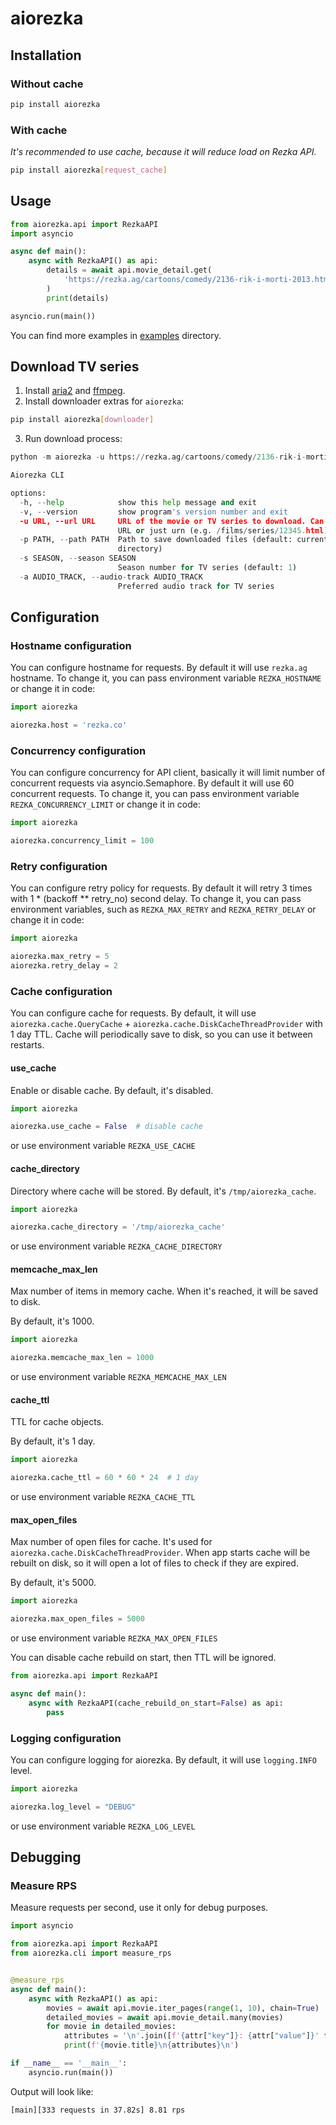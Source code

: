 # aiorezka

## Installation

### Without cache
```bash
pip install aiorezka
```

### With cache
_It's recommended to use cache, because it will reduce load on Rezka API._

```bash
pip install aiorezka[request_cache]
```

## Usage
```python
from aiorezka.api import RezkaAPI
import asyncio

async def main():
    async with RezkaAPI() as api:
        details = await api.movie_detail.get(
            'https://rezka.ag/cartoons/comedy/2136-rik-i-morti-2013.html'
        )
        print(details)

asyncio.run(main())
```
You can find more examples in [examples](examples) directory.

## Download TV series
1. Install [aria2](https://aria2.github.io/) and [ffmpeg](https://ffmpeg.org/).
2. Install downloader extras for `aiorezka`:
```bash
pip install aiorezka[downloader]
```
3. Run download process:
```python
python -m aiorezka -u https://rezka.ag/cartoons/comedy/2136-rik-i-morti-2013-latest.html -a Сыендук -s 1
```

```python
Aiorezka CLI

options:
  -h, --help            show this help message and exit
  -v, --version         show program's version number and exit
  -u URL, --url URL     URL of the movie or TV series to download. Can be full
                        URL or just urn (e.g. /films/series/12345.html)
  -p PATH, --path PATH  Path to save downloaded files (default: current
                        directory)
  -s SEASON, --season SEASON
                        Season number for TV series (default: 1)
  -a AUDIO_TRACK, --audio-track AUDIO_TRACK
                        Preferred audio track for TV series
```

## Configuration
### Hostname configuration
You can configure hostname for requests. By default it will use `rezka.ag` hostname.
To change it, you can pass environment variable `REZKA_HOSTNAME` or change it in code:
```python 
import aiorezka

aiorezka.host = 'rezka.co'
```

### Concurrency configuration
You can configure concurrency for API client, basically it will limit number of concurrent requests via asyncio.Semaphore.
By default it will use 60 concurrent requests.
To change it, you can pass environment variable `REZKA_CONCURRENCY_LIMIT` or change it in code:
```python
import aiorezka

aiorezka.concurrency_limit = 100
```

### Retry configuration
You can configure retry policy for requests. By default it will retry 3 times with 1 * (backoff ** retry_no) second delay.
To change it, you can pass environment variables, such as `REZKA_MAX_RETRY` and `REZKA_RETRY_DELAY` or change it in code:
```python
import aiorezka

aiorezka.max_retry = 5
aiorezka.retry_delay = 2
```

### Cache configuration
You can configure cache for requests. By default, it will use `aiorezka.cache.QueryCache` + `aiorezka.cache.DiskCacheThreadProvider` with 1 day TTL.
Cache will periodically save to disk, so you can use it between restarts.


#### use_cache
Enable or disable cache. By default, it's disabled.
```python
import aiorezka

aiorezka.use_cache = False  # disable cache
```
or use environment variable `REZKA_USE_CACHE`

#### cache_directory
Directory where cache will be stored. By default, it's `/tmp/aiorezka_cache`.
```python
import aiorezka

aiorezka.cache_directory = '/tmp/aiorezka_cache'
```
or use environment variable `REZKA_CACHE_DIRECTORY`

#### memcache_max_len
Max number of items in memory cache. When it's reached, it will be saved to disk. 

By default, it's 1000.
```python
import aiorezka

aiorezka.memcache_max_len = 1000
```
or use environment variable `REZKA_MEMCACHE_MAX_LEN`

#### cache_ttl
TTL for cache objects.

By default, it's 1 day.
```python
import aiorezka

aiorezka.cache_ttl = 60 * 60 * 24  # 1 day
```
or use environment variable `REZKA_CACHE_TTL`

#### max_open_files
Max number of open files for cache. It's used for `aiorezka.cache.DiskCacheThreadProvider`. When app starts cache will be rebuilt on disk, so it will open a lot of files to check if they are expired.

By default, it's 5000.
```python
import aiorezka

aiorezka.max_open_files = 5000
```
or use environment variable `REZKA_MAX_OPEN_FILES`

You can disable cache rebuild on start, then TTL will be ignored.
```python
from aiorezka.api import RezkaAPI

async def main():
    async with RezkaAPI(cache_rebuild_on_start=False) as api:
        pass
```

### Logging configuration
You can configure logging for aiorezka. By default, it will use `logging.INFO` level.
```python
import aiorezka

aiorezka.log_level = "DEBUG"
```
or use environment variable `REZKA_LOG_LEVEL`

## Debugging
### Measure RPS
Measure requests per second, use it only for debug purposes.
```python
import asyncio

from aiorezka.api import RezkaAPI
from aiorezka.cli import measure_rps


@measure_rps
async def main():
    async with RezkaAPI() as api:
        movies = await api.movie.iter_pages(range(1, 10), chain=True)
        detailed_movies = await api.movie_detail.many(movies)
        for movie in detailed_movies:
            attributes = '\n'.join([f'{attr["key"]}: {attr["value"]}' for attr in movie.attributes])
            print(f'{movie.title}\n{attributes}\n')

if __name__ == '__main__':
    asyncio.run(main())
```
Output will look like:
```bash
[main][333 requests in 37.82s] 8.81 rps
```
